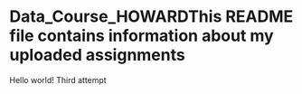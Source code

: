 # Data_Course_HOWARDThis README file contains information about my uploaded assignments
Hello world!
Third attempt

